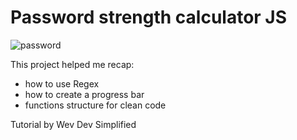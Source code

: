 # Password strength calculator JS

![password](https://user-images.githubusercontent.com/113944962/231303448-c02a5473-b201-4683-b3ce-67bc63d8b742.png)

This project helped me recap:
- how to use Regex
- how to create a progress bar
- functions structure for clean code

Tutorial by Wev Dev Simplified
